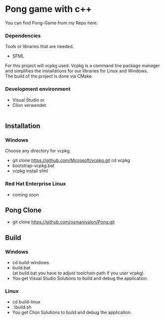 # Pong game with c++
You can find Pong-Game from my Repo here.

### Dependencies

Tools or libraries that are needed. <br/>
* SFML<br/>

For this project will vcpkg used. Vcpkg is a command line package manager and simplifies the installations for our libraries for Linux and Windows. <br/>
The build of the project is done via CMake.

### Development environment
* Visual Studio or<br/>
* Clion verwendet.<br/>
  <br/>
## Installation

### Windows

Choose any directory for vcpkg.<br/>
* git clone https://github.com/Microsoft/vcpkg.git cd vcpkg<br/>
* bootstrap-vcpkg.bat<br/>
* vcpkg install sfml<br/>

### Red Hat Enterprise Linux
* coming soon

## Pong Clone
* git clone https://github.com/osmanivalon/Pong.git


## Build

### Windows

* cd build-windows<br/>
*   build.bat<br/> (at build.bat you have to adjust toolchain path if you user vcpkg)
* You get Visual Studio Solutions to build and debug the application.<br/>

### Linux
* cd build-linux<br/>
*    .\build.sh<br/>
* You get Clion Solutions to build and debug the application.<br/>

